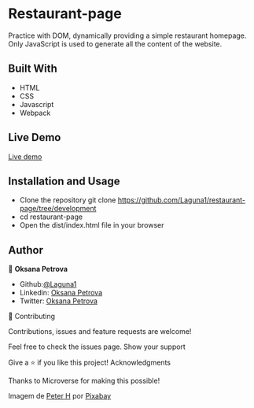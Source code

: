 # Restaurant-page
Practice with DOM, dynamically providing a simple restaurant homepage. Only JavaScript is used to generate all the content of the website.

## Built With
 - HTML
 - CSS
 - Javascript
 - Webpack


## Live Demo

[Live demo](https://rawcdn.githack.com/Laguna1/restaurant-page/16f3cd0d01f128eae563dfe8fbcbcfaee326dc6f/dist/index.html)


## Installation and Usage
 - Clone the repository git clone https://github.com/Laguna1/restaurant-page/tree/development
 - cd restaurant-page
 - Open the dist/index.html file in your browser
 


## Author

👤 **Oksana Petrova**
 - Github:[@Laguna1](https://github.com/Laguna1)
 - Linkedin: [Oksana Petrova](https://www.linkedin.com/in/oksana-petrova-005bb0145/)
 - Twitter: [Oksana Petrova](https://twitter.com/OksanaP48303303)



🤝 Contributing

Contributions, issues and feature requests are welcome!

Feel free to check the issues page. Show your support

Give a ⭐️ if you like this project! Acknowledgments

Thanks to Microverse for making this possible!

Imagem de <a href="https://pixabay.com/pt/users/tama66-1032521/?utm_source=link-attribution&amp;utm_medium=referral&amp;utm_campaign=image&amp;utm_content=3597677">Peter H</a> por <a href="https://pixabay.com/pt/?utm_source=link-attribution&amp;utm_medium=referral&amp;utm_campaign=image&amp;utm_content=3597677">Pixabay</a>